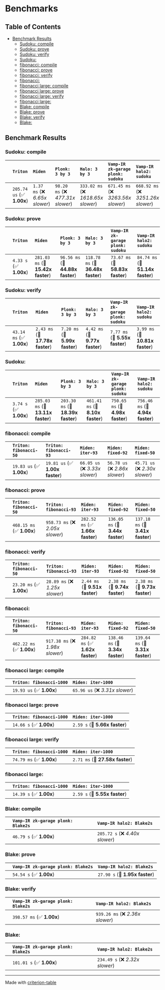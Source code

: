 # Benchmarks

## Table of Contents

- [Benchmark Results](#benchmark-results)
    - [Sudoku: compile](#sudoku:-compile)
    - [Sudoku: prove](#sudoku:-prove)
    - [Sudoku: verify](#sudoku:-verify)
    - [Sudoku:](#sudoku:)
    - [fibonacci: compile](#fibonacci:-compile)
    - [fibonacci: prove](#fibonacci:-prove)
    - [fibonacci: verify](#fibonacci:-verify)
    - [fibonacci:](#fibonacci:)
    - [fibonacci large: compile](#fibonacci-large:-compile)
    - [fibonacci large: prove](#fibonacci-large:-prove)
    - [fibonacci large: verify](#fibonacci-large:-verify)
    - [fibonacci large:](#fibonacci-large:)
    - [Blake: compile](#blake:-compile)
    - [Blake: prove](#blake:-prove)
    - [Blake: verify](#blake:-verify)
    - [Blake:](#blake:)

## Benchmark Results

### Sudoku: compile

|        | `Triton`                  | `Miden`                        | `Plonk: 3 by 3`                   | `Halo: 3 by 3`                      | `Vamp-IR zk-garage plonk: sudoku`          | `Vamp-IR halo2: sudoku`              |
|:-------|:--------------------------|:-------------------------------|:----------------------------------|:------------------------------------|:-------------------------------------------|:------------------------------------ |
|        | `205.74 us` (✅ **1.00x**) | `1.37 ms` (❌ *6.65x slower*)   | `98.20 ms` (❌ *477.31x slower*)   | `333.02 ms` (❌ *1618.65x slower*)   | `671.45 ms` (❌ *3263.56x slower*)          | `668.92 ms` (❌ *3251.26x slower*)    |

### Sudoku: prove

|        | `Triton`               | `Miden`                           | `Plonk: 3 by 3`                  | `Halo: 3 by 3`                    | `Vamp-IR zk-garage plonk: sudoku`          | `Vamp-IR halo2: sudoku`           |
|:-------|:-----------------------|:----------------------------------|:---------------------------------|:----------------------------------|:-------------------------------------------|:--------------------------------- |
|        | `4.33 s` (✅ **1.00x**) | `281.03 ms` (🚀 **15.42x faster**) | `96.56 ms` (🚀 **44.88x faster**) | `118.78 ms` (🚀 **36.48x faster**) | `73.67 ms` (🚀 **58.83x faster**)           | `84.74 ms` (🚀 **51.14x faster**)  |

### Sudoku: verify

|        | `Triton`                 | `Miden`                         | `Plonk: 3 by 3`                | `Halo: 3 by 3`                 | `Vamp-IR zk-garage plonk: sudoku`          | `Vamp-IR halo2: sudoku`           |
|:-------|:-------------------------|:--------------------------------|:-------------------------------|:-------------------------------|:-------------------------------------------|:--------------------------------- |
|        | `43.14 ms` (✅ **1.00x**) | `2.43 ms` (🚀 **17.78x faster**) | `7.20 ms` (🚀 **5.99x faster**) | `4.42 ms` (🚀 **9.77x faster**) | `7.77 ms` (🚀 **5.55x faster**)             | `3.99 ms` (🚀 **10.81x faster**)   |

### Sudoku:

|        | `Triton`               | `Miden`                           | `Plonk: 3 by 3`                   | `Halo: 3 by 3`                   | `Vamp-IR zk-garage plonk: sudoku`          | `Vamp-IR halo2: sudoku`           |
|:-------|:-----------------------|:----------------------------------|:----------------------------------|:---------------------------------|:-------------------------------------------|:--------------------------------- |
|        | `3.74 s` (✅ **1.00x**) | `285.03 ms` (🚀 **13.11x faster**) | `203.30 ms` (🚀 **18.39x faster**) | `461.41 ms` (🚀 **8.10x faster**) | `750.65 ms` (🚀 **4.98x faster**)           | `756.46 ms` (🚀 **4.94x faster**)  |

### fibonacci: compile

|        | `Triton: fibonacci-50`          | `Triton: fibonacci-93`          | `Miden: iter-93`                | `Miden: fixed-92`               | `Miden: fixed-50`                |
|:-------|:--------------------------------|:--------------------------------|:--------------------------------|:--------------------------------|:-------------------------------- |
|        | `19.83 us` (✅ **1.00x**)        | `19.81 us` (✅ **1.00x faster**) | `66.05 us` (❌ *3.33x slower*)   | `56.78 us` (❌ *2.86x slower*)   | `45.71 us` (❌ *2.30x slower*)    |

### fibonacci: prove

|        | `Triton: fibonacci-50`          | `Triton: fibonacci-93`           | `Miden: iter-93`                 | `Miden: fixed-92`                | `Miden: fixed-50`                 |
|:-------|:--------------------------------|:---------------------------------|:---------------------------------|:---------------------------------|:--------------------------------- |
|        | `468.15 ms` (✅ **1.00x**)       | `958.73 ms` (❌ *2.05x slower*)   | `282.52 ms` (✅ **1.66x faster**) | `136.05 ms` (🚀 **3.44x faster**) | `137.18 ms` (🚀 **3.41x faster**)  |

### fibonacci: verify

|        | `Triton: fibonacci-50`          | `Triton: fibonacci-93`          | `Miden: iter-93`               | `Miden: fixed-92`              | `Miden: fixed-50`               |
|:-------|:--------------------------------|:--------------------------------|:-------------------------------|:-------------------------------|:------------------------------- |
|        | `23.20 ms` (✅ **1.00x**)        | `28.89 ms` (❌ *1.25x slower*)   | `2.44 ms` (🚀 **9.51x faster**) | `2.38 ms` (🚀 **9.74x faster**) | `2.38 ms` (🚀 **9.73x faster**)  |

### fibonacci:

|        | `Triton: fibonacci-50`          | `Triton: fibonacci-93`           | `Miden: iter-93`                 | `Miden: fixed-92`                | `Miden: fixed-50`                 |
|:-------|:--------------------------------|:---------------------------------|:---------------------------------|:---------------------------------|:--------------------------------- |
|        | `462.22 ms` (✅ **1.00x**)       | `917.38 ms` (❌ *1.98x slower*)   | `284.82 ms` (✅ **1.62x faster**) | `138.46 ms` (🚀 **3.34x faster**) | `139.64 ms` (🚀 **3.31x faster**)  |

### fibonacci large: compile

|        | `Triton: fibonacci-1000`          | `Miden: iter-1000`               |
|:-------|:----------------------------------|:-------------------------------- |
|        | `19.93 us` (✅ **1.00x**)          | `65.96 us` (❌ *3.31x slower*)    |

### fibonacci large: prove

|        | `Triton: fibonacci-1000`          | `Miden: iter-1000`             |
|:-------|:----------------------------------|:------------------------------ |
|        | `14.66 s` (✅ **1.00x**)           | `2.59 s` (🚀 **5.66x faster**)  |

### fibonacci large: verify

|        | `Triton: fibonacci-1000`          | `Miden: iter-1000`               |
|:-------|:----------------------------------|:-------------------------------- |
|        | `74.79 ms` (✅ **1.00x**)          | `2.71 ms` (🚀 **27.58x faster**)  |

### fibonacci large:

|        | `Triton: fibonacci-1000`          | `Miden: iter-1000`             |
|:-------|:----------------------------------|:------------------------------ |
|        | `14.39 s` (✅ **1.00x**)           | `2.59 s` (🚀 **5.55x faster**)  |

### Blake: compile

|        | `Vamp-IR zk-garage plonk: Blake2s`          | `Vamp-IR halo2: Blake2s`           |
|:-------|:--------------------------------------------|:---------------------------------- |
|        | `46.79 s` (✅ **1.00x**)                     | `205.72 s` (❌ *4.40x slower*)      |

### Blake: prove

|        | `Vamp-IR zk-garage plonk: Blake2s`          | `Vamp-IR halo2: Blake2s`           |
|:-------|:--------------------------------------------|:---------------------------------- |
|        | `54.54 s` (✅ **1.00x**)                     | `27.90 s` (🚀 **1.95x faster**)     |

### Blake: verify

|        | `Vamp-IR zk-garage plonk: Blake2s`          | `Vamp-IR halo2: Blake2s`           |
|:-------|:--------------------------------------------|:---------------------------------- |
|        | `398.57 ms` (✅ **1.00x**)                   | `939.26 ms` (❌ *2.36x slower*)     |

### Blake:

|        | `Vamp-IR zk-garage plonk: Blake2s`          | `Vamp-IR halo2: Blake2s`           |
|:-------|:--------------------------------------------|:---------------------------------- |
|        | `101.01 s` (✅ **1.00x**)                    | `234.49 s` (❌ *2.32x slower*)      |

---
Made with [criterion-table](https://github.com/nu11ptr/criterion-table)

